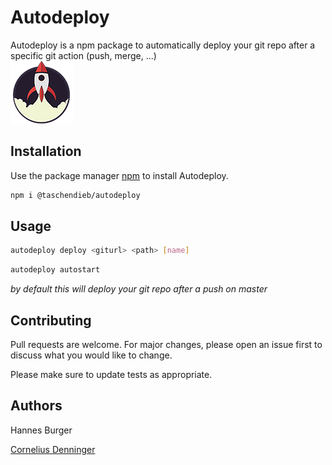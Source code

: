 # Autodeploy 

Autodeploy is a npm package to automatically deploy your git repo after a specific git action (push, merge, ...)  
![alt text](https://github.com/Taschendieb/autodeploy/blob/master/Element%201.png)

## Installation

Use the package manager [npm](https://www.npmjs.com/) to install Autodeploy.

```bash
npm i @taschendieb/autodeploy
```

## Usage

```bash
autodeploy deploy <giturl> <path> [name]
```

```bash
autodeploy autostart
```

_by default this will deploy your git repo after a push on master_

## Contributing
Pull requests are welcome. For major changes, please open an issue first to discuss what you would like to change.

Please make sure to update tests as appropriate.

## Authors

Hannes Burger

[Cornelius Denninger](https://codenn.de)

